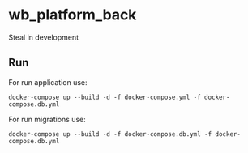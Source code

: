 # wb_platform_back

Steal in development

## Run

For run application use:

```shell
docker-compose up --build -d -f docker-compose.yml -f docker-compose.db.yml
```

For run migrations use:

```shell
docker-compose up --build -d -f docker-compose.db.yml -f docker-compose.db.yml
```
